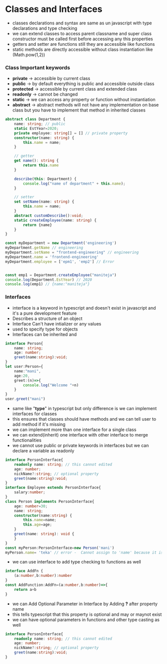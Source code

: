 # Classes and Interfaces

* classes declarations and syntax are same as un javascript with type declarations and type checking
* we can extend classes to access parent classname and super class constructor must be called first before accessing any this properties
* getters and setter are functions still they are accessible like functions
* static methods are directly accessible without class instantiation like (Math.pow(1,2))

### Class Important keywords
* **private** -> accessible by current class
* **public** -> by default everything is public and accessible outside class
* **protected** -> accessible by current class and extended class
* **readonly** -> cannot be changed
* **static** -> we can access any property or function without instantiation
* **abstract** ->  abstract methods will not have any implementation on base class but you have to implement that method in inherited classes

```typescript
abstract class Department {
    name: string; // public
    static EstYear=2020;
    private employee: string[] = [] // private property
    constructor(name: string) {
        this.name = name;
    }

    // getter
    get name(): string {
        return this.name
    }

    describe(this: Department) {
        console.log("name of department" + this.name);
    }

    // setter
    set setName(name: string) {
        this.name = name;
    }
    abstract customDescribe():void;
    static createEmployee(name: string) {
        return {name}
    }
}

const myDepartment = new Department('engineering')
myDepartment.getName // engineering
myDepartment.setName = "frontend-engineering" // engineering
myDepartment.name = 'frontend-engineering'
myDepartment.employee = ['epm1', 'emp2'] // Error


const emp1 = Department.createEmployee("maniteja")
console.log(Department.EstYear) // 2020
console.log(emp1) // {name:"maniteja"}
```

### Interfaces
* interface is a keyword in typescript and doesn't exist in javascript and it's a pure development feature
* Describes a structure of an object
* Interface Can't have intializer or any values
* used to specify type for objects 
* Interfaces can be inherited and 
```typescript
interface Person{
    name: string;
    age: number;
    greet(name:string):void;
}
let user:Person={
    name:"mani",
    age:20,
    greet:(n)=>{
        console.log("Welcome "+n)
    }
}
user.greet("mani")
```

* same like "**type**" in typescript but only difference is we can implement interfaces for classes
* this ensures that classes should have methods and we can tell user to add method if it's missing
* we can implement more than one interface for a single class
* we can extend(inherit) one interface with other interface to merge functionalities
* we cannot use public or private keywords in interfaces but we can declare a variable as readonly
```typescript
interface PersonInterface{
    readonly name: string; // this cannot edited
    age: number;
    nickName?:string; // optional property
    greet(name:string):void;
}
interface Employee extends PersonInterface{
    salary:number;
}
class Person implements PersonInterface{
    age: number=30;
    name: string;
    constructor(name:string) {
        this.name=name;
        this.age=age;
    }
    greet(name: string): void {
    }
}
const myPerson:PersonInterface=new Person('mani')
myPerson.name= 'teka' // error -  Cannot assign to 'name' because it is a read-only property.
```
* we can use interface to add type checking to functions as well
```typescript
interface AddFn {
    (a:number,b:number):number
}
const AddFunction:AddFn=(a:number,b:number)=>{
    return a+b
}
```

* we can Add Optional Parameter in Interface by Adding **?** after property name
* this tells typescript that this property is optional and may or maynot exist
* we can have optional parameters in functions and other type casting as well
```typescript
interface PersonInterface{
    readonly name: string; // this cannot edited
    age: number;
    nickName?:string; // optional property
    greet(name:string):void;
}
```